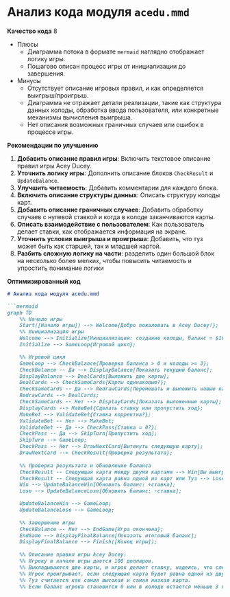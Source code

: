 # Анализ кода модуля `acedu.mmd`

**Качество кода**
8
-  Плюсы
    -  Диаграмма потока в формате `mermaid` наглядно отображает логику игры.
    -  Пошагово описан процесс игры от инициализации до завершения.
-  Минусы
    -  Отсутствует описание игровых правил, и как определяется выигрыш/проигрыш.
    -  Диаграмма не отражает детали реализации, такие как структура данных колоды, обработка ввода пользователя, или конкретные механизмы вычисления выигрыша.
    -  Нет описания возможных граничных случаев или ошибок в процессе игры.

**Рекомендации по улучшению**

1.  **Добавить описание правил игры**: Включить текстовое описание правил игры Acey Ducey.
2.  **Уточнить логику игры**: Дополнить описание блоков `CheckResult` и `UpdateBalance`.
3.  **Улучшить читаемость**: Добавить комментарии для каждого блока.
4.  **Включить описание структуры данных**: Описать структуру колоды карт.
5.  **Добавить описание граничных случаев**: Добавить обработку случаев с нулевой ставкой и когда в колоде заканчиваются карты.
6.  **Описать взаимодействие с пользователем**: Как пользователь делает ставки, как отображается информация на экране.
7.  **Уточнить условия выигрыша и проигрыша**: Добавить, что туз может быть как старшей, так и младшей картой.
8. **Разбить сложную логику на части**: разделить один большой блок на несколько более мелких, чтобы повысить читаемость и упростить понимание логики

**Оптимизированный код**

```markdown
# Анализ кода модуля acedu.mmd

```mermaid
graph TD
    %% Начало игры
    Start([Начало игры]) --> Welcome{Добро пожаловать в Acey Ducey!};
    %% Инициализация игры
    Welcome --> Initialize[Инициализация: создание колоды, баланс = $100];
    Initialize --> GameLoop{Игровой цикл};

    %% Игровой цикл
    GameLoop --> CheckBalance{Проверка баланса > 0 и колоды >= 3};
    CheckBalance -- Да --> DisplayBalance[Показать текущий баланс];
    DisplayBalance --> DealCards[Выложить две карты];
    DealCards --> CheckSameCards{Карты одинаковые?};
    CheckSameCards -- Да --> RedrawCards[Перемешать и выложить новые карты];
    RedrawCards --> DealCards;
    CheckSameCards -- Нет --> DisplayCards[Показать выложенные карты];
    DisplayCards --> MakeBet{Сделать ставку или пропустить ход};
    MakeBet --> ValidateBet{Ставка корректна?};
    ValidateBet -- Нет --> MakeBet;
    ValidateBet -- Да --> CheckPass{Ставка = 0?};
    CheckPass -- Да --> SkipTurn[Пропустить ход];
    SkipTurn --> GameLoop;
    CheckPass -- Нет --> DrawNextCard[Вытянуть следующую карту];
    DrawNextCard --> CheckResult{Проверка результата};
    
    %% Проверка результата и обновление баланса
    CheckResult -- Следующая карта между двумя картами --> Win[Вы выиграли];
    CheckResult -- Следующая карта равна одной из карт или Туз --> Lose[Вы проиграли];
    Win --> UpdateBalanceWin[Обновить баланс: +ставка];
    Lose --> UpdateBalanceLose[Обновить баланс: -ставка];

    UpdateBalanceWin --> GameLoop;
    UpdateBalanceLose --> GameLoop;
    
    %% Завершение игры
    CheckBalance -- Нет --> EndGame{Игра окончена};
    EndGame --> DisplayFinalBalance[Показать итоговый баланс];
    DisplayFinalBalance --> Finish([Конец игры]);
    
    %% Описание правил игры Acey Ducey:
    %% Игроку в начале игры дается 100 долларов.
    %% Выкладываются две карты, и игрок делает ставку, надеясь, что следующая карта будет между значениями двух предыдущих.
    %% Игрок проигрывает, если следующая карта будет равна одной из двух или если выпадет туз.
    %% Туз считается как самая высокая и самая низкая карта.
    %% Если баланс игрока становится 0 или в колоде остается меньше 3 карт, игра заканчивается.
```